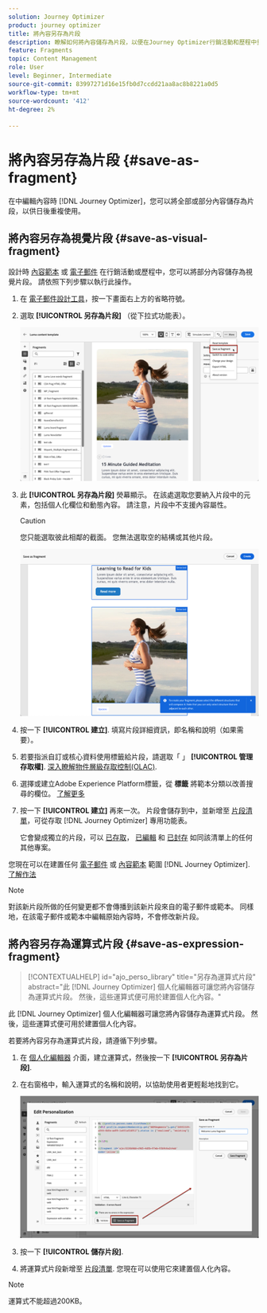 ```yaml
---
solution: Journey Optimizer
product: journey optimizer
title: 將內容另存為片段
description: 瞭解如何將內容儲存為片段，以便在Journey Optimizer行銷活動和歷程中重複使用內容
feature: Fragments
topic: Content Management
role: User
level: Beginner, Intermediate
source-git-commit: 83997271d16e15fb0d7ccdd21aa8ac8b8221a0d5
workflow-type: tm+mt
source-wordcount: '412'
ht-degree: 2%

---
```


# 將內容另存為片段 {#save-as-fragment}

在中編輯內容時 [!DNL Journey Optimizer]，您可以將全部或部分內容儲存為片段，以供日後重複使用。

## 將內容另存為視覺片段 {#save-as-visual-fragment}

設計時 [內容範本](content-templates.md) 或 [電子郵件](../email/get-started-email-design.md) 在行銷活動或歷程中，您可以將部分內容儲存為視覺片段。 請依照下列步驟以執行此操作。

1. 在 [電子郵件設計工具](../email/get-started-email-design.md)，按一下畫面右上方的省略符號。

1. 選取 **[!UICONTROL 另存為片段]** （從下拉式功能表）。

   ![](assets/fragment-save-as.png)

1. 此 **[!UICONTROL 另存為片段]** 熒幕顯示。 在該處選取您要納入片段中的元素，包括個人化欄位和動態內容。 請注意，片段中不支援內容屬性。

   >[!CAUTION]
   >
   >您只能選取彼此相鄰的截面。 您無法選取空的結構或其他片段。

   ![](assets/fragment-save-as-screen.png)

1. 按一下 **[!UICONTROL 建立]**. 填寫片段詳細資訊，即名稱和說明（如果需要）。

1. 若要指派自訂或核心資料使用標籤給片段，請選取「 」 **[!UICONTROL 管理存取權]**. [深入瞭解物件層級存取控制(OLAC)](../administration/object-based-access.md).

1. 選擇或建立Adobe Experience Platform標籤，從 **標籤** 將範本分類以改善搜尋的欄位。 [了解更多](../start/search-filter-categorize.md#tags)

1. 按一下 **[!UICONTROL 建立]** 再來一次。 片段會儲存到中，並新增至 [片段清單](#access-manage-fragments)，可從存取 [!DNL Journey Optimizer] 專用功能表。

   它會變成獨立的片段，可以 [已存取](#access-manage-fragments)， [已編輯](#edit-fragments) 和 [已封存](#archive-fragments) 如同該清單上的任何其他專案。

您現在可以在建置任何 [電子郵件](../email/get-started-email-design.md) 或 [內容範本](content-templates.md) 範圍 [!DNL Journey Optimizer]. [了解作法](../email/use-visual-fragments.md)

>[!NOTE]
>
>對該新片段所做的任何變更都不會傳播到該新片段來自的電子郵件或範本。 同樣地，在該電子郵件或範本中編輯原始內容時，不會修改新片段。

## 將內容另存為運算式片段 {#save-as-expression-fragment}

>[!CONTEXTUALHELP]
>id="ajo_perso_library"
>title="另存為運算式片段"
>abstract="此 [!DNL Journey Optimizer] 個人化編輯器可讓您將內容儲存為運算式片段。 然後，這些運算式便可用於建置個人化內容。"

此 [!DNL Journey Optimizer] 個人化編輯器可讓您將內容儲存為運算式片段。 然後，這些運算式便可用於建置個人化內容。

若要將內容另存為運算式片段，請遵循下列步驟。

1. 在 [個人化編輯器](../personalization/personalization-build-expressions.md) 介面，建立運算式，然後按一下 **[!UICONTROL 另存為片段]**.

1. 在右窗格中，輸入運算式的名稱和說明，以協助使用者更輕鬆地找到它。

   ![](assets/expression-fragment-save-as.png)

1. 按一下 **[!UICONTROL 儲存片段]**.

   <!--An expression fragment cannot be nested inside another fragment.-->

1. 將運算式片段新增至 [片段清單](#access-manage-fragments). 您現在可以使用它來建置個人化內容。

>[!NOTE]
>
>運算式不能超過200KB。
